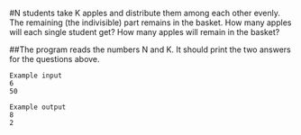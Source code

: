 #N students take K apples and distribute them among each other evenly. The remaining (the indivisible) part remains in the basket. How many apples will each single student get? How many apples will remain in the basket?

##The program reads the numbers N and K. It should print the two answers for the questions above.

```
Example input
6
50
```
```
Example output
8
2
```
